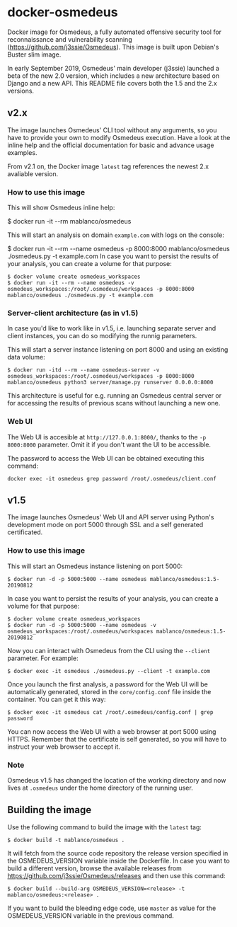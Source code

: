 # docker-osmedeus

Docker image for Osmedeus, a fully automated offensive security tool for reconnaissance and vulnerability scanning (<https://github.com/j3ssie/Osmedeus>). This image is built upon Debian's Buster slim image.

In early September 2019, Osmedeus' main developer (j3ssie) launched a beta of the new 2.0 version, which includes a new architecture based on Django and a new API. This README file covers both the 1.5 and the 2.x versions.

## v2.x

The image launches Osmedeus' CLI tool without any arguments, so you have to provide your own to modify Osmedeus execution. Have a look at the inline help and the official documentation for basic and advance usage examples.

From v2.1 on, the Docker image `latest` tag references the newest 2.x avaliable version.


### How to use this image

This will show Osmedeus inline help:

$ docker run -it --rm mablanco/osmedeus

This will start an analysis on domain `example.com` with logs on the console:

$ docker run -it --rm --name osmedeus -p 8000:8000 mablanco/osmedeus ./osmedeus.py -t example.com
In case you want to persist the results of your analysis, you can create a volume for that purpose:

    $ docker volume create osmedeus_workspaces
    $ docker run -it --rm --name osmedeus -v osmedeus_workspaces:/root/.osmedeus/workspaces -p 8000:8000 mablanco/osmedeus ./osmedeus.py -t example.com

### Server-client architecture (as in v1.5)

In case you'd like to work like in v1.5, i.e. launching separate server and client instances, you can do so modifying the runnig parameters.

This will start a server instance listening on port 8000 and using an existing data volume:

    $ docker run -itd --rm --name osmedeus-server -v osmedeus_workspaces:/root/.osmedeus/workspaces -p 8000:8000 mablanco/osmedeus python3 server/manage.py runserver 0.0.0.0:8000

This architecture is useful for e.g. running an Osmedeus central server or for accessing the results of previous scans without launching a new one.

### Web UI

The Web UI is accesible at `http://127.0.0.1:8000/`, thanks to the `-p 8000:8000` parameter. Omit it if you don't want the UI to be accessible.

The password to access the Web UI can be obtained executing this command:

    docker exec -it osmedeus grep password /root/.osmedeus/client.conf

## v1.5

The image launches Osmedeus' Web UI and API server using Python's development mode on port 5000 through SSL and a self generated certificated.

### How to use this image

This will start an Osmedeus instance listening on port 5000:

    $ docker run -d -p 5000:5000 --name osmedeus mablanco/osmedeus:1.5-20190812

In case you want to persist the results of your analysis, you can create a volume for that purpose:

    $ docker volume create osmedeus_workspaces
    $ docker run -d -p 5000:5000 --name osmedeus -v osmedeus_workspaces:/root/.osmedeus/workspaces mablanco/osmedeus:1.5-20190812

Now you can interact with Osmedeus from the CLI using the `--client` parameter. For example:

    $ docker exec -it osmedeus ./osmedeus.py --client -t example.com

Once you launch the first analysis, a password for the Web UI will be automatically generated, stored in the `core/config.conf` file inside the container. You can get it this way:

    $ docker exec -it osmedeus cat /root/.osmedeus/config.conf | grep password

You can now access the Web UI with a web browser at port 5000 using HTTPS. Remember that the certificate is self generated, so you will have to instruct your web browser to accept it.

### Note

Osmedeus v1.5 has changed the location of the working directory and now lives at `.osmedeus` under the home directory of the running user.

## Building the image

Use the following command to build the image with the `latest` tag:

    $ docker build -t mablanco/osmedeus .

It will fetch from the source code repository the release version specified in the OSMEDEUS_VERSION variable inside the Dockerfile. In case you want to build a different version, browse the available releases from <https://github.com/j3ssie/Osmedeus/releases> and then use this command:

    $ docker build --build-arg OSMEDEUS_VERSION=<release> -t mablanco/osmedeus:<release> .

If you want to build the bleeding edge code, use `master` as value for the OSMEDEUS_VERSION variable in the previous command.
